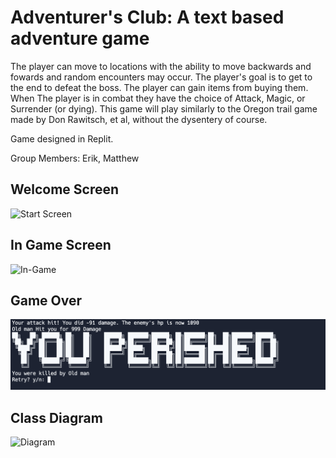 # Adventurer's Club: A text based adventure game
The player can move to locations with the ability to move backwards and fowards and random encounters may occur.
The player's goal is to get to the end to defeat the boss.
The player can gain items from buying them.
When The player is in combat they have the choice of Attack, Magic, or Surrender (or dying).
This game will play similarly to the Oregon trail game made by Don Rawitsch, et al, without the dysentery of course.

Game designed in Replit.

Group Members: Erik, Matthew

## Welcome Screen
![Start Screen](https://github.com/MarsMatthew/ProgrammingProjects/blob/main/images/StartScreen.png?raw=true)
## In Game Screen
![In-Game](https://github.com/MarsMatthew/ProgrammingProjects/blob/main/images/InGame.png?raw=true)
## Game Over
![Game Over Screen](https://github.com/MarsMatthew/Adventurers-Club/blob/main/images/Death.png?raw=true)
## Class Diagram
![Diagram](https://github.com/MarsMatthew/ProgrammingProjects/blob/main/images/RPGgame.drawio.png?raw=true)

